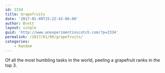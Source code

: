 ```yaml
---
id: 2334
title: Grapefruits
date: '2017-01-09T15:22:42-06:00'
author: Brett
layout: single
guid: 'http://www.anexperimentinscotch.com/?p=2334'
permalink: /2017/01/09/grapefruits/
categories:
    - Random
---
```


Of all the most humbling tasks in the world, peeling a grapefruit ranks in the top 3.
